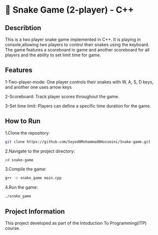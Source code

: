 # 🐍 Snake Game (2-player) - C++
## Describtion

This is a two player snake game implemented in C++.
It is playing in console,allowing two players to control their snakes using the keyboard.
The game features a scoreboard in game and another scoreboard for all players and the ability to set limit time for game.

## Features
1-Two-player-mode: One player controls their snakes with W, A, S, D keys,
and another one uses arrow keys

2-Scoreboard: Track player scores throughout the game.

3-Set time limit: Players can define a specific time duration for the game.

## How to Run
1.Clone the repository:
```bash
git clone https://github.com/Seyed0Mohammad0Hosseini/Snake-game.git
```
2.Navigate to the project directory:
```bash
cd snake-game
```
3.Compile the game:
```bash
g++ -o snake_game main.cpp
```
4.Run the game:
```bash
./snake_game
```
## Project Information
This project developed as part of the Intoduction To Programming(ITP) course.
